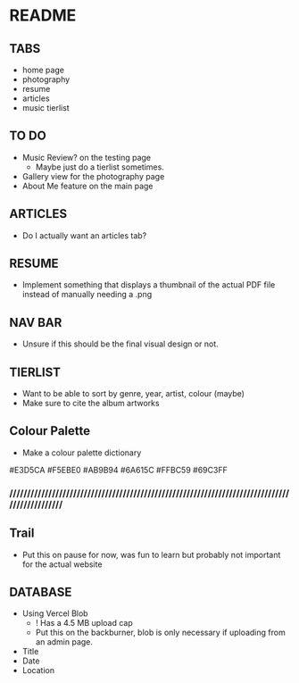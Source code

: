 # README

## TABS
- home page
- photography
- resume
- articles
- music tierlist

## TO DO
- Music Review? on the testing page
    - Maybe just do a tierlist sometimes.
- Gallery view for the photography page
- About Me feature on the main page

## ARTICLES
- Do I actually want an articles tab?

## RESUME
- Implement something that displays a thumbnail of the actual PDF file instead of manually needing a .png

## NAV BAR
- Unsure if this should be the final visual design or not.

## TIERLIST
- Want to be able to sort by genre, year, artist, colour (maybe)
- Make sure to cite the album artworks


## Colour Palette
- Make a colour palette dictionary

#E3D5CA
#F5EBE0
#AB9B94
#6A615C
#FFBC59
#69C3FF


### //////////////////////////////////////////////////////////////////////////////////////////////

## Trail
- Put this on pause for now, was fun to learn but probably not important for the actual website

## DATABASE
- Using Vercel Blob
    - ! Has a 4.5 MB upload cap
    - Put this on the backburner, blob is only necessary if uploading from an admin page.
- Title
- Date
- Location